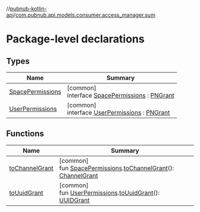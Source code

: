 //[pubnub-kotlin-api](../../index.md)/[com.pubnub.api.models.consumer.access_manager.sum](index.md)

# Package-level declarations

## Types

| Name | Summary |
|---|---|
| [SpacePermissions](-space-permissions/index.md) | [common]<br>interface [SpacePermissions](-space-permissions/index.md) : [PNGrant](../com.pubnub.api.models.consumer.access_manager.v3/-p-n-grant/index.md) |
| [UserPermissions](-user-permissions/index.md) | [common]<br>interface [UserPermissions](-user-permissions/index.md) : [PNGrant](../com.pubnub.api.models.consumer.access_manager.v3/-p-n-grant/index.md) |

## Functions

| Name | Summary |
|---|---|
| [toChannelGrant](to-channel-grant.md) | [common]<br>fun [SpacePermissions](-space-permissions/index.md).[toChannelGrant](to-channel-grant.md)(): [ChannelGrant](../com.pubnub.api.models.consumer.access_manager.v3/-channel-grant/index.md) |
| [toUuidGrant](to-uuid-grant.md) | [common]<br>fun [UserPermissions](-user-permissions/index.md).[toUuidGrant](to-uuid-grant.md)(): [UUIDGrant](../com.pubnub.api.models.consumer.access_manager.v3/-u-u-i-d-grant/index.md) |
